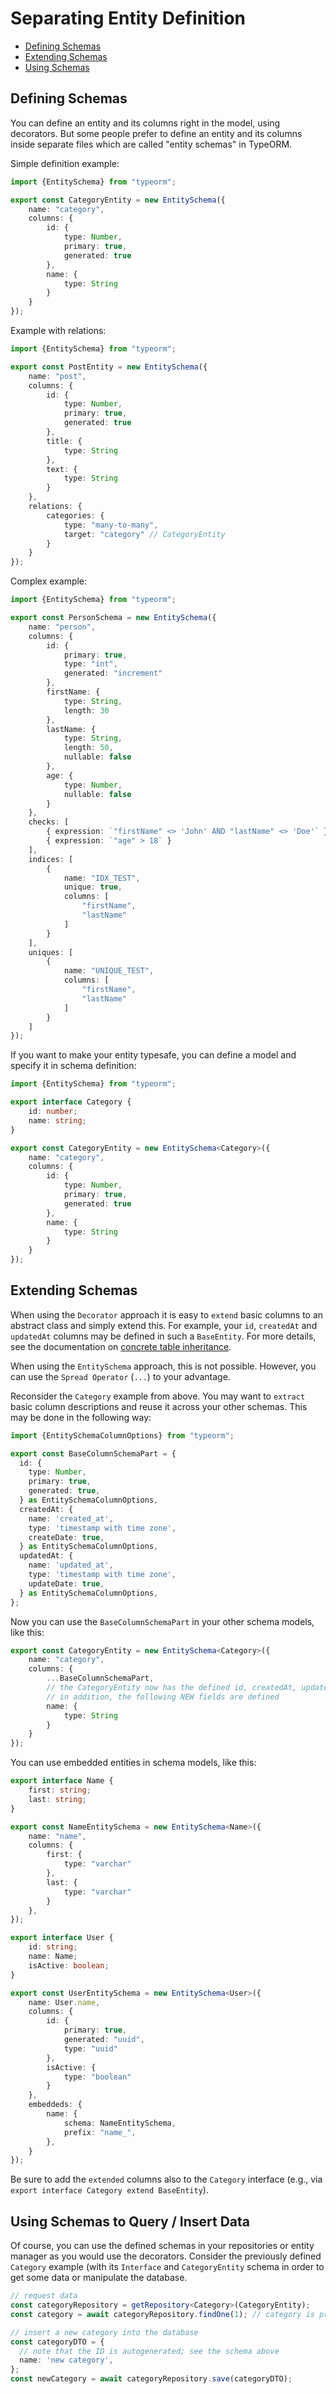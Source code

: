 # Separating Entity Definition

- [Defining Schemas](#defining-schemas)
- [Extending Schemas](#extending-schemas)
- [Using Schemas](#using-schemas-to-query--insert-data)

## Defining Schemas

You can define an entity and its columns right in the model, using decorators.
But some people prefer to define an entity and its columns inside separate files
which are called "entity schemas" in TypeORM.

Simple definition example:

```ts
import {EntitySchema} from "typeorm";

export const CategoryEntity = new EntitySchema({
    name: "category",
    columns: {
        id: {
            type: Number,
            primary: true,
            generated: true
        },
        name: {
            type: String
        }
    }
});
```

Example with relations:

```ts
import {EntitySchema} from "typeorm";

export const PostEntity = new EntitySchema({
    name: "post",
    columns: {
        id: {
            type: Number,
            primary: true,
            generated: true
        },
        title: {
            type: String
        },
        text: {
            type: String
        }
    },
    relations: {
        categories: {
            type: "many-to-many",
            target: "category" // CategoryEntity
        }
    }
});
```

Complex example:

```ts
import {EntitySchema} from "typeorm";

export const PersonSchema = new EntitySchema({
    name: "person",
    columns: {
        id: {
            primary: true,
            type: "int",
            generated: "increment"
        },
        firstName: {
            type: String,
            length: 30
        },
        lastName: {
            type: String,
            length: 50,
            nullable: false
        },
        age: {
            type: Number,
            nullable: false
        }
    },
    checks: [
        { expression: `"firstName" <> 'John' AND "lastName" <> 'Doe'` },
        { expression: `"age" > 18` }
    ],
    indices: [
        {
            name: "IDX_TEST",
            unique: true,
            columns: [
                "firstName",
                "lastName"
            ]
        }
    ],
    uniques: [
        {
            name: "UNIQUE_TEST",
            columns: [
                "firstName",
                "lastName"
            ]
        }
    ]
});
```

If you want to make your entity typesafe, you can define a model and specify it in schema definition:

```ts
import {EntitySchema} from "typeorm";

export interface Category {
    id: number;
    name: string;
}

export const CategoryEntity = new EntitySchema<Category>({
    name: "category",
    columns: {
        id: {
            type: Number,
            primary: true,
            generated: true
        },
        name: {
            type: String
        }
    }
});
```

## Extending Schemas

When using the `Decorator` approach it is easy to `extend` basic columns to an abstract class and simply extend this.
For example, your `id`, `createdAt` and `updatedAt` columns may be defined in such a `BaseEntity`. For more details, see
the documentation on [concrete table inheritance](entity-inheritance.md#concrete-table-inheritance).

When using the `EntitySchema` approach, this is not possible. However, you can use the `Spread Operator` (`...`) to your
advantage.

Reconsider the `Category` example from above. You may want to `extract` basic column descriptions and reuse it across
your other schemas. This may be done in the following way:

```ts
import {EntitySchemaColumnOptions} from "typeorm";

export const BaseColumnSchemaPart = {
  id: {
    type: Number,
    primary: true,
    generated: true,
  } as EntitySchemaColumnOptions,
  createdAt: {
    name: 'created_at',
    type: 'timestamp with time zone',
    createDate: true,
  } as EntitySchemaColumnOptions,
  updatedAt: {
    name: 'updated_at',
    type: 'timestamp with time zone',
    updateDate: true,
  } as EntitySchemaColumnOptions,
};
```

Now you can use the `BaseColumnSchemaPart` in your other schema models, like this:

```ts
export const CategoryEntity = new EntitySchema<Category>({
    name: "category",
    columns: {
        ...BaseColumnSchemaPart,
        // the CategoryEntity now has the defined id, createdAt, updatedAt columns!
        // in addition, the following NEW fields are defined
        name: {
            type: String
        }
    }
});
```

You can use embedded entities in schema models, like this:
```ts
export interface Name {
    first: string;
    last: string;
}

export const NameEntitySchema = new EntitySchema<Name>({
    name: "name",
    columns: {
        first: {
            type: "varchar"
        },
        last: {
            type: "varchar"
        }
    },
});

export interface User {
    id: string;
    name: Name;
    isActive: boolean;
}

export const UserEntitySchema = new EntitySchema<User>({
    name: User.name,
    columns: {
        id: {
            primary: true,
            generated: "uuid",
            type: "uuid"
        },
        isActive: {
            type: "boolean"
        }
    },
    embeddeds: {
        name: {
            schema: NameEntitySchema,
            prefix: "name_",
        },
    }
});
```

Be sure to add the `extended` columns also to the `Category` interface (e.g., via `export interface Category extend BaseEntity`).

## Using Schemas to Query / Insert Data

Of course, you can use the defined schemas in your repositories or entity manager as you would use the decorators.
Consider the previously defined `Category` example (with its `Interface` and `CategoryEntity` schema in order to get
some data or manipulate the database.

```ts
// request data
const categoryRepository = getRepository<Category>(CategoryEntity);
const category = await categoryRepository.findOne(1); // category is properly typed!

// insert a new category into the database
const categoryDTO = {
  // note that the ID is autogenerated; see the schema above
  name: 'new category',
};
const newCategory = await categoryRepository.save(categoryDTO);
```

